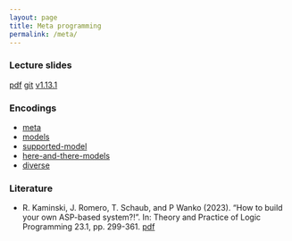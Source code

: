```yaml
---
layout: page
title: Meta programming
permalink: /meta/
---
```

### Lecture slides

  [pdf](https://github.com/potassco-asp-course/course/releases/download/v1.13.1/meta-encoding.pdf)
  [git](https://github.com/potassco-asp-course/meta)
  [v1.13.1](https://github.com/potassco-asp-course/course/releases/tag/v1.13.1)

### Encodings

  * [meta](https://github.com/potassco-asp-course/course/releases/download/v1.13.0/meta.lp)
  * [models](https://github.com/potassco-asp-course/course/releases/download/v1.13.0/models.lp)
  * [supported-model](https://github.com/potassco-asp-course/course/releases/download/v1.13.0/supported-models.lp)
  * [here-and-there-models](https://github.com/potassco-asp-course/course/releases/download/v1.13.0/ht-models.lp)
  * [diverse](https://github.com/potassco-asp-course/course/releases/download/v1.13.0/diverse.lp)

### Literature

  * R. Kaminski, J. Romero, T. Schaub, and P Wanko (2023).
	“How to build your own ASP-based system?!”.
	In: Theory and Practice of Logic Programming 23.1, pp. 299-361.
	[pdf](https://arxiv.org/abs/2008.06692)
